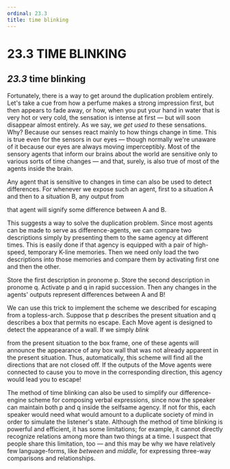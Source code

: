 ```yaml
---
ordinal: 23.3
title: time blinking
---
```


# 23.3 TIME BLINKING 

<h2><em>23.3</em> time blinking</h2>
<p>Fortunately, there is a way to get around the duplication problem entirely. Let's take a cue from how a perfume makes a strong impression first, but then appears to fade away, or how, when you put your hand in water that is very hot or very cold, the sensation is intense at first &mdash; but will soon disappear almost entirely. As we say, we <em>get used to</em> these sensations. Why? Because our senses react mainly to how things change in time. This is true even for the sensors in our eyes &mdash; though normally we're unaware of it because our eyes are always moving imperceptibly. Most of the sensory agents that inform our brains about the world are sensitive only to various sorts of time changes &mdash; and that, surely, is also true of most of the agents inside the brain.</p>
<p>Any agent that is sensitive to changes in time can also be used to detect differences. For whenever we expose such an agent, first to a situation A and then to a situation B, any output from</p>
<p>that agent will signify some difference between A and B.</p>
<p>This suggests a way to solve the duplication problem. Since most agents can be made to serve as difference-agents, we can compare two descriptions simply by presenting them to the same agency at different times. This is easily done if that agency is equipped with a pair of high-speed, temporary K-line memories. Then we need only load the two descriptions into those memories and compare them by activating first one and then the other.</p>
<p>Store the first description in pronome p. Store the second description in pronome q. Activate p and q in rapid succession. Then any changes in the agents' outputs represent differences between A and B!</p>
<p>We can use this trick to implement the scheme we described for escaping from a topless-arch. Suppose that p describes the present situation and q describes a box that permits no escape. Each Move agent is designed to detect the appearance of a wall. If we simply <em>blink</em></p>
<p>from the present situation to the box frame, one of these agents will announce the appearance of any box wall that was not already apparent in the present situation. Thus, automatically, this scheme will find all the directions that are not closed off. If the outputs of the Move agents were connected to cause you to move in the corresponding direction, this agency would lead you to escape!</p>
<p>The method of time blinking can also be used to simplify our difference-engine scheme for composing verbal expressions, since now the speaker can maintain both p and q inside the selfsame agency. If not for this, each speaker would need what would amount to a duplicate society of mind in order to simulate the listener's state. Although the method of time blinking is powerful and efficient, it has some limitations; for example, it cannot directly recognize relations among more than two things at a time. I suspect that people share this limitation, too &mdash; and this may be why we have relatively few language-forms, like <em>between</em> and <em>middle,</em> for expressing three-way comparisons and relationships.</p>
